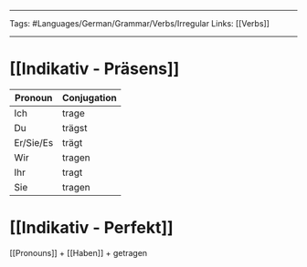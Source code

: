 ___
Tags: #Languages/German/Grammar/Verbs/Irregular 
Links: [[Verbs]]
___
# [[Indikativ - Präsens]]
Pronoun|Conjugation
------------ | ------------
Ich | trage
Du | trägst
Er/Sie/Es | trägt
Wir | tragen
Ihr | tragt
Sie | tragen


# [[Indikativ - Perfekt]]
[[Pronouns]] + [[Haben]] + getragen